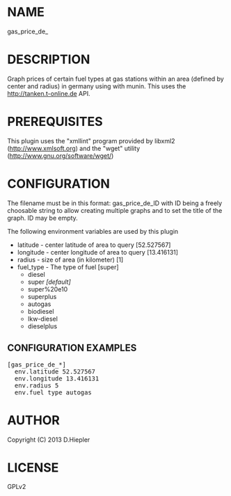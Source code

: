 NAME
====

gas_price_de_

DESCRIPTION
===========

Graph prices of certain fuel types at gas stations within an area (defined by center 
and radius) in germany using with munin. This uses the http://tanken.t-online.de API.

PREREQUISITES
=============

This plugin uses the "xmllint" program provided by 
libxml2 (http://www.xmlsoft.org) and the "wget" utility
(http://www.gnu.org/software/wget/)

CONFIGURATION
=============

The filename must be in this format: gas_price_de_ID with
ID being a freely choosable string to allow creating 
multiple graphs and to set the title of the graph. ID may be empty.

The following environment variables are used by this plugin

* latitude - center latitude of area to query   [52.527567]
* longitude - center longitude of area to query [13.416131]
* radius - size of area (in kilometer)          [1]
* fuel_type - The type of fuel                  [super]
  * diesel
  * super _[default]_
  * super%20e10
  * superplus
  * autogas
  * biodiesel
  * lkw-diesel
  * dieselplus

CONFIGURATION EXAMPLES
----------------------

<pre>
[gas_price_de_*]
  env.latitude 52.527567
  env.longitude 13.416131
  env.radius 5
  env.fuel_type autogas
</pre>

AUTHOR
======

Copyright (C) 2013 D.Hiepler

LICENSE
=======

GPLv2
